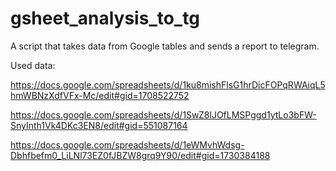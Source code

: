 # gsheet_analysis_to_tg
A script that takes data from Google tables and sends a report to telegram.

Used data:

https://docs.google.com/spreadsheets/d/1ku8mishFlsG1hrDicFOPqRWAiqL5hmWBNzXdfVFx-Mc/edit#gid=1708522752

https://docs.google.com/spreadsheets/d/1SwZ8lJOfLMSPggd1ytLo3bFW-SnyInth1Vk4DKc3EN8/edit#gid=551087164

https://docs.google.com/spreadsheets/d/1eWMvhWdsg-Dbhfbefm0_LiLNl73EZ0fJBZW8grq9Y90/edit#gid=1730384188
